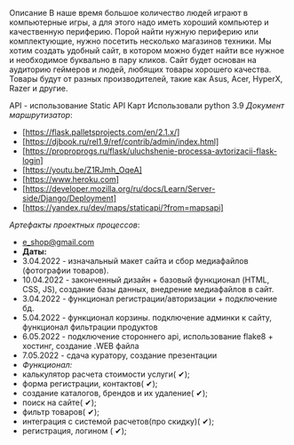 Описание 
В наше время большое количество людей играют в компьютерные игры, а для этого надо иметь хороший компьютер и качественную периферию. Порой найти нужную периферию или комплектующие, нужно посетить несколько магазинов техники. Мы хотим создать удобный сайт, в котором можно будет найти все нужное и необходимое буквально в пару кликов. Сайт будет основан на аудиторию геймеров и людей, любящих товары хорошего качества. Товары будут от разных производителей, такие как Asus, Acer, HyperX, Razer и другие.

API - использование Static API Карт
Использовали python 3.9
*Документ маршрутизатор*:
* [https://flask.palletsprojects.com/en/2.1.x/]
* [https://djbook.ru/rel1.9/ref/contrib/admin/index.html]
* [https://proproprogs.ru/flask/uluchshenie-processa-avtorizacii-flask-login]
* [https://youtu.be/Z1RJmh_OqeA]
* [https://www.heroku.com]
* [https://developer.mozilla.org/ru/docs/Learn/Server-side/Django/Deployment]
* [https://yandex.ru/dev/maps/staticapi/?from=mapsapi]

*Артефакты проектных процессов*:
* e_shop@gmail.com 
* **Даты:**
* 3.04.2022 - изначальный макет сайта и сбор медиафайлов (фотографии товаров).
* 10.04.2022 - законченный дизайн + базовый функционал (HTML, CSS, JS), создание базы данных, внедрение медиафайлов в сайт.
* 3.04.2022 - функционал регистрации/авторизации + подключение бд.
* 5.04.2022 - функционал корзины. подключение админки к сайту, функционал фильтрации продуктов
* 6.05.2022 - подключение стороннего api, использование flake8 + хостинг, создание .WEB файла
* 7.05.2022 - сдача куратору, создание презентации
* *Функционал:*
* калькулятор расчета стоимости услуги( ✔); 
* форма регистрации, контактов( ✔);
* создание каталогов, брендов и их удаление( ✔);
* поиск на сайте( ✔);
* фильтр товаров( ✔);
* интеграция с системой расчетов(про скидку)( ✔);
* регистрация, логином ( ✔);

